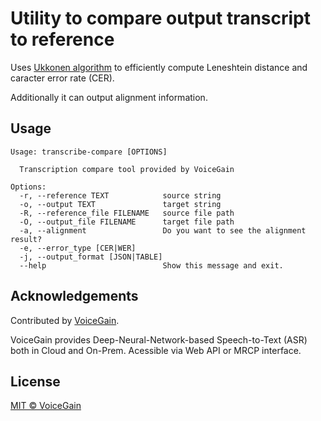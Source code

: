 # Utility to compare output transcript to reference

Uses [Ukkonen algorithm](https://www.sciencedirect.com/science/article/pii/S0019995885800462) to efficiently compute Leneshtein distance and caracter error rate (CER).

Additionally it can output alignment information.

## Usage

```
Usage: transcribe-compare [OPTIONS]

  Transcription compare tool provided by VoiceGain

Options:
  -r, --reference TEXT            source string
  -o, --output TEXT               target string
  -R, --reference_file FILENAME   source file path
  -O, --output_file FILENAME      target file path
  -a, --alignment                 Do you want to see the alignment result?
  -e, --error_type [CER|WER]
  -j, --output_format [JSON|TABLE]
  --help                          Show this message and exit.
```

## Acknowledgements

Contributed by [VoiceGain](https://www.voicegain.ai).

VoiceGain provides Deep-Neural-Network-based Speech-to-Text (ASR) both in Cloud and On-Prem.
Acessible via Web API or MRCP interface.


## License

[MIT © VoiceGain](./LICENSE)
